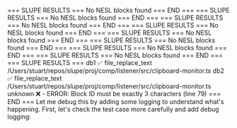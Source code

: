=== SLUPE RESULTS ===
No NESL blocks found
=== END ===
=== SLUPE RESULTS ===
No NESL blocks found
=== END ===
=== SLUPE RESULTS ===
No NESL blocks found
=== END ===
=== SLUPE RESULTS ===
No NESL blocks found
=== END ===
=== SLUPE RESULTS ===
No NESL blocks found
=== END ===
=== SLUPE RESULTS ===
No NESL blocks found
=== END ===
=== SLUPE RESULTS ===
No NESL blocks found
=== END ===
=== SLUPE RESULTS ===
No NESL blocks found
=== END ===
=== SLUPE RESULTS ===
db1 ✅ file_replace_text /Users/stuart/repos/slupe/proj/comp/listener/src/clipboard-monitor.ts
db2 ✅ file_replace_text /Users/stuart/repos/slupe/proj/comp/listener/src/clipboard-monitor.ts
unknown ❌ -          ERROR: Block ID must be exactly 3 characters (line 79)
=== END ===
Let me debug this by adding some logging to understand what's happening. First, let's check the test case more carefully and add debug logging:
